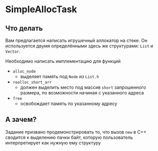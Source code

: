 # SimpleAllocTask

## Что делать

Вам предлагается написать игрушечный аллокатор на стеке. Он используется двумя определёнными здесь же структурами: `List` и `Vector`.

Необходимо написать имплементацию для функций
* `alloc_node`
    * выделяет память под `Node` из `List.h`
* `realloc_short_arr`
    * должен выделить место под массив `short` запрошенного размера, по возможности начиная с указанного адреса
* `free`
    * освобождает память по указанному адресу

## А зачем?

Задание призвано продемонстрировать то, что вызов `new` в C++ сводится к выделению пачки байт, которую пользователь интерпретирует как нужную ему структуру
